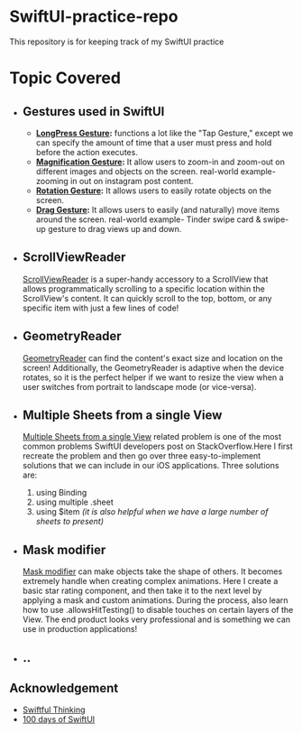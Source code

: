 # SwiftUI-practice-repo
This repository is for keeping track of my SwiftUI practice

# Topic Covered
* ## Gestures used in SwiftUI
    * **[LongPress Gesture](PracticeSiwftUI/PracticeSiwftUI/LongPressGesture):** functions a lot like the "Tap Gesture," except we can specify the amount of time that a user must press and hold before the action executes.
    * **[Magnification Gesture](PracticeSiwftUI/PracticeSiwftUI/MagnificationGesture):** It allow users to zoom-in and zoom-out on different images and objects on the screen.  real-world example- zooming in out on instagram post content.
    * **[Rotation Gesture](PracticeSiwftUI/PracticeSiwftUI/RotationGesture):** It allows users to easily rotate objects on the screen.
    * **[Drag Gesture](PracticeSiwftUI/PracticeSiwftUI/DragGesture):** It allows users to easily (and naturally) move items around the screen. real-world example- Tinder swipe card & swipe-up gesture to drag views up and down.
* ## ScrollViewReader
   [ScrollViewReader](PracticeSiwftUI/PracticeSiwftUI/ScrollViewReader) is a super-handy accessory to a ScrollView that allows programmatically scrolling to a specific location within the ScrollView's content. It can quickly scroll to the top, bottom, or any specific item with just a few lines of code!
* ## GeometryReader
   [GeometryReader](PracticeSiwftUI/PracticeSiwftUI/GeometryReader) can find the content's exact size and location on the screen! Additionally, the GeometryReader is adaptive when the device rotates, so it is the perfect helper if we want to resize the view when a user switches from portrait to landscape mode (or vice-versa).
* ## Multiple Sheets from a single View
   [Multiple Sheets from a single View](PracticeSiwftUI/PracticeSiwftUI/MultipleSheets) related problem is one of the most common problems SwiftUI developers post on StackOverflow.Here I first recreate the problem and then go over three easy-to-implement solutions that we can include in our iOS applications. 
Three solutions are: 
   1.    using Binding
   2.    using multiple .sheet
   3.    using $item _(it is also helpful when we have a large number of sheets to present)_
* ## Mask modifier
   [Mask modifier](PracticeSiwftUI/PracticeSiwftUI/MaskModifier) can make objects take the shape of others. It becomes extremely handle when creating complex animations. Here I create a basic star rating component, and then take it to the next level by applying a mask and custom animations. During the process, also learn how to use .allowsHitTesting() to disable touches on certain layers of the View. The end product looks very professional and is something we can use in production applications!

* ## ..

## Acknowledgement
* [Swiftful Thinking](https://www.youtube.com/@SwiftfulThinking)
* [100 days of SwiftUI](https://www.hackingwithswift.com/100/swiftui)
